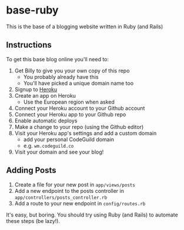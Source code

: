 # base-ruby
This is the base of a blogging website written in Ruby (and Rails)

## Instructions

To get this base blog online you'll need to:

1. Get Billy to give you your own copy of this repo
    - You probably already have this
    - You'll have picked a unique domain name too
2. Signup to [Heroku](heroku.com)
3. Create an app on Heroku
    - Use the European region when asked
4. Connect your Heroku account to your Github account
5. Connect your Heroku app to your Github repo
6. Enable automatic deploys
7. Make a change to your repo (using the Github editor)
8. Visit your Heroku app's settings and add a custom domain
    - add your personal CodeGuild domain
    - e.g. `wm.codeguild.co`
8. Visit your domain and see your blog!


## Adding Posts

1. Create a file for your new post in `app/views/posts`
2. Add a new endpoint to the posts controller in `app/controllers/posts_controller.rb`
3. Add a route to your new endpoint in `config/routes.rb`

It's easy, but boring. You should try using Ruby (and Rails) to automate these steps (be lazy!).
